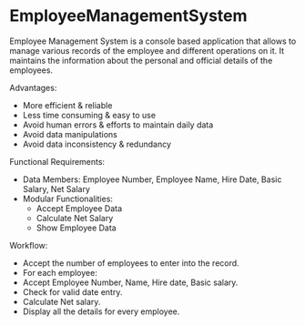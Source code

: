 # EmployeeManagementSystem
Employee Management System is a console based application that allows to manage various records of the employee and different operations on it. It maintains the information about the personal and official details of the employees.

Advantages:
- More efficient & reliable
- Less time consuming & easy to use
- Avoid human errors & efforts to maintain daily data
- Avoid data manipulations
- Avoid data inconsistency & redundancy

Functional Requirements:
- Data Members: Employee Number, Employee Name, Hire Date, Basic Salary, Net Salary
- Modular Functionalities:
  - Accept Employee Data
  - Calculate Net Salary
  - Show Employee Data

Workflow:
- Accept the number of employees to enter into the record.
-  For each employee:
  - Accept Employee Number, Name, Hire date, Basic salary.
  -  Check for valid date entry.
  -   Calculate Net salary.
- Display all the details for every employee.
